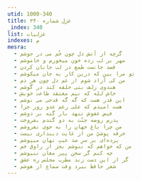 ```yaml
---
utid: 1000-340
title: غزل شماره ۳۴۰
_index: 340
list: غزلیات
indexes: م
mesra:
  - گرچه از آتش دل چون خُم می در جوشم
  - مهر بر لب زده خون میخورم و خاموشم
  - قصد جانست طمع در لب جانان کردن
  - تو مرا بین که درین کار به جان میکوشم
  - من کی آزاد شوم از غم دل چون هر دم
  - هندوی زلف بتی حلقه کند در گوشم
  - حاش لله که نیم معتقد طاعت خویش
  - این قدر هست که گه گه قدحی می نوشم
  - هست امیدم که علی رغم عدو روز جزا
  - فیض عفوش ننهد بار گنه بر دوشم
  - پدرم روضه جنّت به دو گندم بفروخت
  - من چرا باغ جهان را به جوی نفروشم
  - خرقه پوشیِّ من از غایت دینداری نیست
  - پرده‌ای بر سرِ صد عیبِ نهان میپوشم
  - من که خواهم که ننوشم بجز از راوق خم
  - چه کنم گر سخن پیر مغان ننیوشم
  - گر از این دست زند مطرب مجلس ره عشق
  - شعر حافظ ببرد وقت سماع از هوشم
---
```

